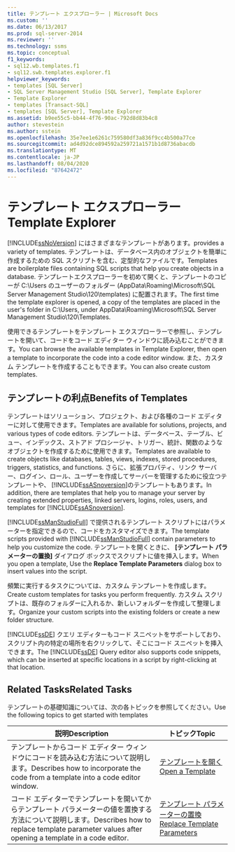 ```yaml
---
title: テンプレート エクスプローラー | Microsoft Docs
ms.custom: ''
ms.date: 06/13/2017
ms.prod: sql-server-2014
ms.reviewer: ''
ms.technology: ssms
ms.topic: conceptual
f1_keywords:
- sql12.wb.templates.f1
- sql12.swb.templates.explorer.f1
helpviewer_keywords:
- templates [SQL Server]
- SQL Server Management Studio [SQL Server], Template Explorer
- Template Explorer
- templates [Transact-SQL]
- templates [SQL Server], Template Explorer
ms.assetid: b9ee55c5-bb44-4f76-90ac-792d8d83b4c8
author: stevestein
ms.author: sstein
ms.openlocfilehash: 35e7ee1e6261c759580df3a836f9cc4b500a77ce
ms.sourcegitcommit: ad4d92dce894592a259721a1571b1d8736abacdb
ms.translationtype: MT
ms.contentlocale: ja-JP
ms.lasthandoff: 08/04/2020
ms.locfileid: "87642472"
---
```

# <a name="template-explorer"></a><span data-ttu-id="f5d24-102">テンプレート エクスプローラー</span><span class="sxs-lookup"><span data-stu-id="f5d24-102">Template Explorer</span></span>
  [!INCLUDE[ssNoVersion](../../includes/ssnoversion-md.md)] <span data-ttu-id="f5d24-103">にはさまざまなテンプレートがあります。</span><span class="sxs-lookup"><span data-stu-id="f5d24-103">provides a variety of templates.</span></span> <span data-ttu-id="f5d24-104">テンプレートは、データベース内のオブジェクトを簡単に作成するための SQL スクリプトを含む、定型的なファイルです。</span><span class="sxs-lookup"><span data-stu-id="f5d24-104">Templates are boilerplate files containing SQL scripts that help you create objects in a database.</span></span> <span data-ttu-id="f5d24-105">テンプレートエクスプローラーを初めて開くと、テンプレートのコピーが C:\Users のユーザーのフォルダー (AppData\Roaming\Microsoft\SQL Server Management Studio\120\templates) に配置されます。</span><span class="sxs-lookup"><span data-stu-id="f5d24-105">The first time the template explorer is opened, a copy of the templates are placed in the user's folder in C:\Users, under AppData\Roaming\Microsoft\SQL Server Management Studio\120\Templates.</span></span>  
  
 <span data-ttu-id="f5d24-106">使用できるテンプレートをテンプレート エクスプローラーで参照し、テンプレートを開いて、コードをコード エディター ウィンドウに読み込むことができます。</span><span class="sxs-lookup"><span data-stu-id="f5d24-106">You can browse the available templates in Template Explorer, then open a template to incorporate the code into a code editor window.</span></span> <span data-ttu-id="f5d24-107">また、カスタム テンプレートを作成することもできます。</span><span class="sxs-lookup"><span data-stu-id="f5d24-107">You can also create custom templates.</span></span>  
  
## <a name="benefits-of-templates"></a><span data-ttu-id="f5d24-108">テンプレートの利点</span><span class="sxs-lookup"><span data-stu-id="f5d24-108">Benefits of Templates</span></span>  
 <span data-ttu-id="f5d24-109">テンプレートはソリューション、プロジェクト、および各種のコード エディターに対して使用できます。</span><span class="sxs-lookup"><span data-stu-id="f5d24-109">Templates are available for solutions, projects, and various types of code editors.</span></span> <span data-ttu-id="f5d24-110">テンプレートは、データベース、テーブル、ビュー、インデックス、ストアド プロシージャ、トリガー、統計、関数のようなオブジェクトを作成するために使用できます。</span><span class="sxs-lookup"><span data-stu-id="f5d24-110">Templates are available to create objects like databases, tables, views, indexes, stored procedures, triggers, statistics, and functions.</span></span> <span data-ttu-id="f5d24-111">さらに、拡張プロパティ、リンク サーバー、ログイン、ロール、ユーザーを作成してサーバーを管理するために役立つテンプレートや、 [!INCLUDE[ssASnoversion](../../includes/ssasnoversion-md.md)]のテンプレートもあります。</span><span class="sxs-lookup"><span data-stu-id="f5d24-111">In addition, there are templates that help you to manage your server by creating extended properties, linked servers, logins, roles, users, and templates for [!INCLUDE[ssASnoversion](../../includes/ssasnoversion-md.md)].</span></span>  
  
 <span data-ttu-id="f5d24-112">[!INCLUDE[ssManStudioFull](../../includes/ssmanstudiofull-md.md)] で提供されるテンプレート スクリプトにはパラメーターを指定できるので、コードをカスタマイズできます。</span><span class="sxs-lookup"><span data-stu-id="f5d24-112">The template scripts provided with [!INCLUDE[ssManStudioFull](../../includes/ssmanstudiofull-md.md)] contain parameters to help you customize the code.</span></span> <span data-ttu-id="f5d24-113">テンプレートを開くときに、 **[テンプレート パラメーターの置換]** ダイアログ ボックスでスクリプトに値を挿入します。</span><span class="sxs-lookup"><span data-stu-id="f5d24-113">When you open a template, Use the **Replace Template Parameters** dialog box to insert values into the script.</span></span>  
  
 <span data-ttu-id="f5d24-114">頻繁に実行するタスクについては、カスタム テンプレートを作成します。</span><span class="sxs-lookup"><span data-stu-id="f5d24-114">Create custom templates for tasks you perform frequently.</span></span> <span data-ttu-id="f5d24-115">カスタム スクリプトは、既存のフォルダーに入れるか、新しいフォルダーを作成して整理します。</span><span class="sxs-lookup"><span data-stu-id="f5d24-115">Organize your custom scripts into the existing folders or create a new folder structure.</span></span>  
  
 <span data-ttu-id="f5d24-116">[!INCLUDE[ssDE](../../includes/ssde-md.md)] クエリ エディターもコード スニペットをサポートしており、スクリプト内の特定の場所を右クリックして、そこにコード スニペットを挿入できます。</span><span class="sxs-lookup"><span data-stu-id="f5d24-116">The [!INCLUDE[ssDE](../../includes/ssde-md.md)] Query editor also supports code snippets, which can be inserted at specific locations in a script by right-clicking at that location.</span></span>  
  
## <a name="related-tasks"></a><span data-ttu-id="f5d24-117">Related Tasks</span><span class="sxs-lookup"><span data-stu-id="f5d24-117">Related Tasks</span></span>  
 <span data-ttu-id="f5d24-118">テンプレートの基礎知識については、次の各トピックを参照してください。</span><span class="sxs-lookup"><span data-stu-id="f5d24-118">Use the following topics to get started with templates</span></span>  
  
|<span data-ttu-id="f5d24-119">**説明**</span><span class="sxs-lookup"><span data-stu-id="f5d24-119">**Description**</span></span>|<span data-ttu-id="f5d24-120">**トピック**</span><span class="sxs-lookup"><span data-stu-id="f5d24-120">**Topic**</span></span>|  
|---------------------|---------------|  
|<span data-ttu-id="f5d24-121">テンプレートからコード エディター ウィンドウにコードを読み込む方法について説明します。</span><span class="sxs-lookup"><span data-stu-id="f5d24-121">Describes how to incorporate the code from a template into a code editor window.</span></span>|[<span data-ttu-id="f5d24-122">テンプレートを開く</span><span class="sxs-lookup"><span data-stu-id="f5d24-122">Open a Template</span></span>](open-a-template.md)|  
|<span data-ttu-id="f5d24-123">コード エディターでテンプレートを開いてからテンプレート パラメーターの値を置換する方法について説明します。</span><span class="sxs-lookup"><span data-stu-id="f5d24-123">Describes how to replace template parameter values after opening a template in a code editor.</span></span>|[<span data-ttu-id="f5d24-124">テンプレート パラメーターの置換</span><span class="sxs-lookup"><span data-stu-id="f5d24-124">Replace Template Parameters</span></span>](replace-template-parameters.md)|  
  
  
